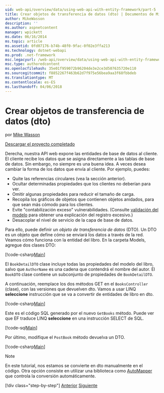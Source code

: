 ```yaml
---
uid: web-api/overview/data/using-web-api-with-entity-framework/part-5
title: Crear objetos de transferencia de datos (dto) | Documentos de Microsoft
author: MikeWasson
description: ''
ms.author: aspnetcontent
manager: wpickett
ms.date: 06/16/2014
ms.topic: article
ms.assetid: 0fd07176-b74b-48f0-9fac-0f02e3ffa213
ms.technology: dotnet-webapi
ms.prod: .net-framework
msc.legacyurl: /web-api/overview/data/using-web-api-with-entity-framework/part-5
msc.type: authoredcontent
ms.openlocfilehash: 35e01f959072b96204de3e2ce3d507635720e110
ms.sourcegitcommit: f8852267f463b62d7f975e56bea9aa3f68fbbdeb
ms.translationtype: MT
ms.contentlocale: es-ES
ms.lasthandoff: 04/06/2018
---
```

<a name="create-data-transfer-objects-dtos"></a>Crear objetos de transferencia de datos (dto)
====================
por [Mike Wasson](https://github.com/MikeWasson)

[Descargar el proyecto completado](https://github.com/MikeWasson/BookService)

Derecha, nuestra API web expone las entidades de base de datos al cliente. El cliente recibe los datos que se asigna directamente a las tablas de base de datos. Sin embargo, no siempre es una buena idea. A veces desea cambiar la forma de los datos que envía al cliente. Por ejemplo, puedes:

- Quite las referencias circulares (vea la sección anterior).
- Ocultar determinadas propiedades que los clientes no deberían para ver.
- Omitir algunas propiedades para reducir el tamaño de carga.
- Recopila los gráficos de objetos que contienen objetos anidados, para que sean más cómodo para los clientes.
- Evite "contabilización exceso" vulnerabilidades. (Consulte [validación del modelo](../../formats-and-model-binding/model-validation-in-aspnet-web-api.md) para obtener una explicación del registro excesivo.)
- Desacoplar el nivel de servicio de la capa de base de datos.

Para ello, puede definir un *objeto de transferencia de datos* (DTO). Un DTO es un objeto que define cómo se enviará los datos a través de la red. Veamos cómo funciona con la entidad del libro. En la carpeta Models, agregue dos clases DTO:

[!code-csharp[Main](part-5/samples/sample1.cs)]

El `BookDetailDTO` clase incluye todas las propiedades del modelo del libro, salvo que `AuthorName` es una cadena que contendrá el nombre del autor. El `BookDTO` clase contiene un subconjunto de propiedades de `BookDetailDTO`.

A continuación, reemplace los dos métodos GET en el `BooksController` (clase), con las versiones que devuelven dto. Vamos a usar LINQ **seleccione** instrucción que se va a convertir de entidades de libro en dto.

[!code-csharp[Main](part-5/samples/sample2.cs)]

Este es el código SQL generado por el nuevo `GetBooks` método. Puede ver que EF traduce LINQ **seleccione** en una instrucción SELECT de SQL.

[!code-sql[Main](part-5/samples/sample3.sql)]

Por último, modifique el `PostBook` método devuelva un DTO.

[!code-csharp[Main](part-5/samples/sample4.cs)]

> [!NOTE]
> En este tutorial, nos estamos se convierte en dto manualmente en el código. Otra opción consiste en utilizar una biblioteca como [AutoMapper](http://automapper.org/) que controla la conversión automáticamente.
> 
> [!div class="step-by-step"]
> [Anterior](part-4.md)
> [Siguiente](part-6.md)
